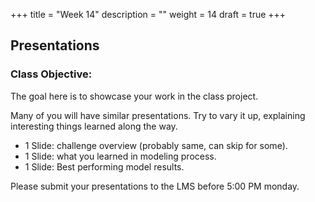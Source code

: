 +++
title = "Week 14"
description = ""
weight = 14
draft = true
+++

## Presentations

### Class Objective:
The goal here is to showcase your work in the class project.

Many of you will have similar presentations.  Try to vary it up, explaining interesting things
learned along the way.

- 1 Slide: challenge overview (probably same, can skip for some).
- 1 Slide: what you learned in modeling process.
- 1 Slide: Best performing model results.

Please submit your presentations to the LMS before 5:00 PM monday.
